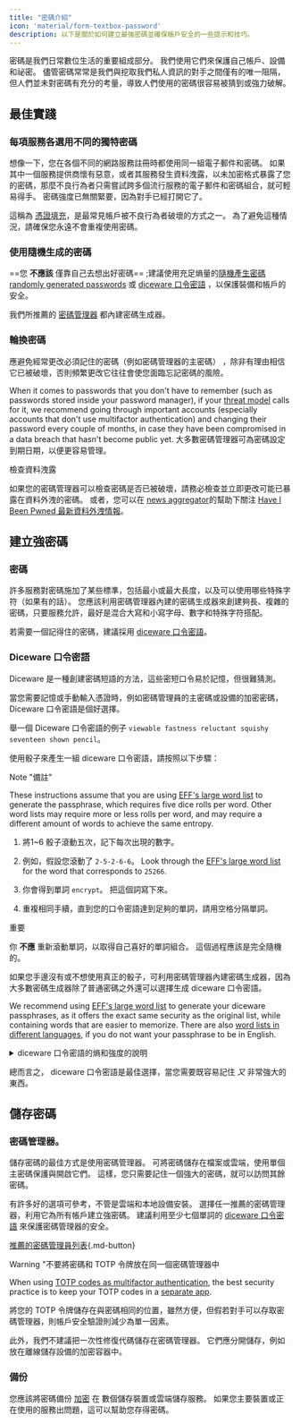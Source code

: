```yaml
---
title: "密碼介紹"
icon: 'material/form-textbox-password'
description: 以下是關於如何建立最強密碼並確保帳戶安全的一些提示和技巧。
---
```


密碼是我們日常數位生活的重要組成部分。 我們使用它們來保護自己帳戶、設備和祕密。 儘管密碼常常是我們與挖取我們私人資訊的對手之間僅有的唯一阻隔，但人們並未對密碼有充分的考量，導致人們使用的密碼很容易被猜到或強力破解。

## 最佳實踐

### 每項服務各選用不同的獨特密碼

想像一下，您在各個不同的網路服務註冊時都使用同一組電子郵件和密碼。 如果其中一個服務提供商懷有惡意，或者其服務發生資料洩露，以未加密格式暴露了您的密碼，那麼不良行為者只需嘗試跨多個流行服務的電子郵件和密碼組合，就可輕易得手。 密碼強度已無關緊要，因為對手已經打開它了。

這稱為 [憑證填充](https://en.wikipedia.org/wiki/Credential_stuffing)，是最常見帳戶被不良行為者破壞的方式之一。 為了避免這種情況，請確保您永遠不會重複使用密碼。

### 使用隨機生成的密碼

==您 **不應該** 僅靠自己去想出好密碼== ;建議使用充足熵量的[隨機產生密碼randomly generated passwords](#passwords) 或 [diceware 口令密語](#diceware-passphrases) ，以保護裝備和帳戶的安全。

我們所推薦的 [密碼管理器](../passwords.md) 都內建密碼生成器。

### 輪換密碼

應避免經常更改必須記住的密碼（例如密碼管理器的主密碼） ，除非有理由相信它已被破壞，否則頻繁更改它往往會使您面臨忘記密碼的風險。

When it comes to passwords that you don't have to remember (such as passwords stored inside your password manager), if your [threat model](threat-modeling.md) calls for it, we recommend going through important accounts (especially accounts that don't use multifactor authentication) and changing their password every couple of months, in case they have been compromised in a data breach that hasn't become public yet. 大多數密碼管理器可為密碼設定到期日期，以便更容易管理。

<div class="admonition tip" markdown>
<p class="admonition-title">檢查資料洩露</p>

如果您的密碼管理器可以檢查密碼是否已被破壞，請務必檢查並立即更改可能已暴露在資料外洩的密碼。 或者，您可以在 [news aggregator](../news-aggregators.md)的幫助下關注 [Have I Been Pwned 最新資料外洩情報](https://feeds.feedburner.com/HaveIBeenPwnedLatestBreaches)。

</div>

## 建立強密碼

### 密碼

許多服務對密碼施加了某些標準，包括最小或最大長度，以及可以使用哪些特殊字符（如果有的話）。 您應該利用密碼管理器內建的密碼生成器來創建夠長、複雜的密碼，只要服務允許，最好是混合大寫和小寫字母、數字和特殊字符搭配。

若需要一個記得住的密碼，建議採用 [diceware 口令密語](#diceware-passphrases)。

### Diceware 口令密語

Diceware 是一種創建密碼短語的方法，這些密短口令易於記憶，但很難猜測。

當您需要記憶或手動輸入憑證時，例如密碼管理員的主密碼或設備的加密密碼， Diceware 口令密語是個好選擇。

舉一個 Diceware 口令密語的例子 `viewable fastness reluctant squishy seventeen shown pencil`。

使用骰子來產生一組 diceware 口令密語，請按照以下步驟：

<div class="admonition Note" markdown>
<p class="admonition-title">Note "備註"</p>

These instructions assume that you are using [EFF's large word list](https://eff.org/files/2016/07/18/eff_large_wordlist.txt) to generate the passphrase, which requires five dice rolls per word. Other word lists may require more or less rolls per word, and may require a different amount of words to achieve the same entropy.

</div>

1. 將1~6 骰子滾動五次，記下每次出現的數字。

2. 例如，假設您滾動了 `2-5-2-6-6`。 Look through the [EFF's large word list](https://eff.org/files/2016/07/18/eff_large_wordlist.txt) for the word that corresponds to `25266`.

3. 你會得到單詞 `encrypt`。 把這個詞寫下來。

4. 重複相同手續，直到您的口令密語達到足夠的單詞，請用空格分隔單詞。

<div class="admonition warning" markdown>
<p class="admonition-title">重要</p>

你 **不應** 重新滾動單詞，以取得自己喜好的單詞組合。 這個過程應該是完全隨機的。

</div>

如果您手邊沒有或不想使用真正的骰子，可利用密碼管理器內建密碼生成器，因為大多數密碼生成器除了普通密碼之外還可以選擇生成 diceware 口令密語。

We recommend using [EFF's large word list](https://eff.org/files/2016/07/18/eff_large_wordlist.txt) to generate your diceware passphrases, as it offers the exact same security as the original list, while containing words that are easier to memorize. There are also [word lists in different languages](https://theworld.com/~reinhold/diceware.html#Diceware%20in%20Other%20Languages|outline), if you do not want your passphrase to be in English.

<details class="note" markdown>
<summary>diceware 口令密語的熵和強度的說明</summary>

To demonstrate how strong diceware passphrases are, we'll use the aforementioned seven word passphrase (`viewable fastness reluctant squishy seventeen shown pencil`) and [EFF's large word list](https://eff.org/files/2016/07/18/eff_large_wordlist.txt) as an example.

判斷 diceware 口令密語強度的衡量標準是確定它有多少熵。 Diceware 密碼短語中每個單字的熵計算如下 <math> <mrow> <msub> <mtext>記錄(log)</mtext> <mn>2</mn> </msub> <mo form="prefix" stretchy="false">(</mo> <mtext>WordsInList</mtext> <mo form="postfix" stretchy="false">)</mo> </mrow> </math> 密碼短語的整體熵計算如下： <math> <mrow> <msub> <mtext>記錄(log)</mtext> <mn>2</mn> </msub> <mo form="prefix" stretchy="false">(</mo> <msup> <mtext>WordsInList</mtext> <mtext>WordsInPhrase</mtext> </msup> <mo form="postfix" stretchy="false">)</mo> </mrow> </math>

因此，上述列表中的每個單字都會產生約 12.9 位元的熵（<math> <mrow> <msub> <mtext>記錄(log)</mtext> <mn>2</mn> </msub> <mo form="prefix" stretchy="false">(</mo> <mn>7776</mn> <mo form="postfix" stretchy="false">)</mo> </mrow> </math>），從它衍生出的七字密碼有約 90.47 位元的熵（<math> <mrow> <msub> <mtext>記錄(log)</mtext> <mn>2</mn> </msub> <mo form="prefix" stretchy="false">(</mo> <msup> <mn>7776</mn> <mn>7</mn> </msup> <mo form="postfix" stretchy="false">)</mo> </mrow> </math>).

The [EFF's large word list](https://eff.org/files/2016/07/18/eff_large_wordlist.txt) contains 7776 unique words. 要計算可能的密碼短語的數量，要做的就是 <math> <msup> <mtext>WordsInList</mtext> <mtext>WordsInPhrase</mtext> </msup> </math>，或者在我們的例子中， <math><msup><mn>7776</mn><mn>7</mn></msup></math>.

Let's put all of this in perspective: A seven word passphrase using [EFF's large word list](https://eff.org/files/2016/07/18/eff_large_wordlist.txt) is one of ~1,719,070,799,748,422,500,000,000,000 possible passphrases.

平均而言，至少要嘗試所有可能組合的一半來猜測您的密語。 考慮到這一點，即使對手每秒能夠猜測~ 1,000,000,000,000 次，他們仍然需要~ 27,255,689 年來猜出您的密語。 即使以下情況屬實，也是如此：

- 對手知道您使用 diceware 方法。
- Your adversary knows the specific word list that you used.
- 對手知道您的密語包含多少個單詞。

</details>

總而言之， diceware 口令密語是最佳選擇，當您需要既容易記住 *又* 非常強大的東西。

## 儲存密碼

### 密碼管理器。

儲存密碼的最佳方式是使用密碼管理器。 可將密碼儲存在檔案或雲端，使用單個主密碼保護與開啟它們。 這樣，您只需要記住一個強大的密碼，就可以訪問其餘密碼。

有許多好的選項可參考，不管是雲端和本地設備安裝。 選擇任一推薦的密碼管理器，利用它為所有帳戶建立強密碼。 建議利用至少七個單詞的 [diceware 口令密語](#diceware-passphrases) 來保護密碼管理器的安全。

[推薦的密碼管理員列表](../passwords.md ""){.md-button}

<div class="admonition warning" markdown>
<p class="admonition-title">Warning "不要將密碼和 TOTP 令牌放在同一個密碼管理器中</p>

When using [TOTP codes as multifactor authentication](multi-factor-authentication.md#time-based-one-time-password-totp), the best security practice is to keep your TOTP codes in a [separate app](../multi-factor-authentication.md).

將您的 TOTP 令牌儲存在與密碼相同的位置，雖然方便，但假若對手可以存取密碼管理器，則帳戶安全驗證則減少為單一因素。

此外，我們不建議把一次性修復代碼儲存在密碼管理器。 它們應分開儲存，例如放在離線儲存設備的加密容器中。

</div>

### 備份

您應該將密碼備份 [加密](../encryption.md) 在 數個儲存裝置或雲端儲存服務。 如果您主要裝置或正在使用的服務出問題，這可以幫助您存得密碼。
